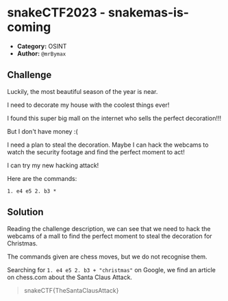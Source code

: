 # snakeCTF2023 - snakemas-is-coming

* **Category:** OSINT
* **Author:** `@mrBymax`

## Challenge

Luckily, the most beautiful season of the year is near.

I need to decorate my house with the coolest things ever!

I found this super big mall on the internet who sells the perfect decoration!!!

But I don't have money :(

I need a plan to steal the decoration. Maybe I can hack the webcams to watch the security footage and find the perfect moment to act!

I can try my new hacking attack!

Here are the commands:

`1. e4 e5 2. b3 *`

## Solution

Reading the challenge description, we can see that we need to hack the webcams of a mall to find the perfect moment to steal the decoration for Christmas.

The commands given are chess moves, but we do not recognise them.

Searching for `1. e4 e5 2. b3 + "christmas"` on Google, we find an article on chess.com about the Santa Claus Attack.


> snakeCTF{TheSantaClausAttack}